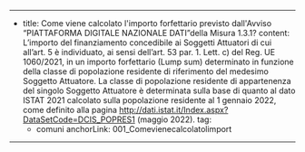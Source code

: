 ---
  - title: Come viene calcolato l'importo forfettario previsto dall'Avviso “PIATTAFORMA DIGITALE NAZIONALE DATI”della Misura 1.3.1?
    content: L’importo del finanziamento concedibile ai Soggetti Attuatori di cui all’art. 5 è individuato, ai sensi dell’art. 53 par. 1. Lett. c) del Reg. UE 1060/2021, in un importo forfettario (Lump sum) determinato in funzione della classe di popolazione residente di riferimento del medesimo Soggetto Attuatore. La classe di popolazione residente di appartenenza del singolo Soggetto Attuatore è determinata sulla base di quanto al dato ISTAT 2021 calcolato sulla popolazione residente al 1 gennaio 2022, come definito alla pagina <a href="http://dati.istat.it/Index.aspx?DataSetCode=DCIS_POPRES1" target="_blank">http://dati.istat.it/Index.aspx?DataSetCode=DCIS_POPRES1</a> (maggio 2022).
    tag:
      - comuni
    anchorLink: 001_Comevienecalcolatolimport
---
